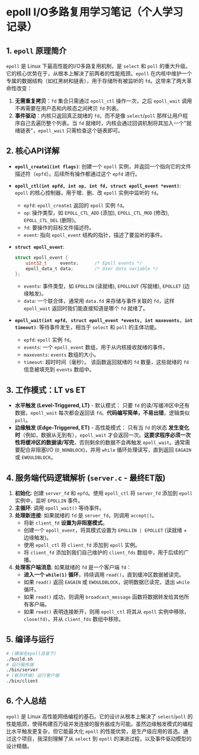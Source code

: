 # epoll I/O多路复用学习笔记（个人学习记录）

## 1. `epoll` 原理简介
`epoll` 是 Linux 下最高性能的I/O多路复用机制，是 `select` 和 `poll` 的重大升级。它的核心优势在于，从根本上解决了前两者的性能瓶颈。`epoll` 在内核中维护一个专属的数据结构（如红黑树和链表），用于存储所有被监听的 `fd`。这带来了两大革命性改变：
1.  **无需重复拷贝**：`fd` 集合只需通过 `epoll_ctl` 操作一次，之后 `epoll_wait` 调用不再需要在用户态和内核态之间拷贝 `fd` 列表。
2.  **事件驱动**：内核只返回真正就绪的 `fd`，而不是像 `select`/`poll` 那样让用户程序自己去遍历整个列表。当 `fd` 就绪时，内核会通过回调机制将其加入一个"就绪链表"，`epoll_wait` 只需检查这个链表即可。

## 2. 核心API详解
- **`epoll_create1(int flags)`**:
  创建一个 `epoll` 实例，并返回一个指向它的文件描述符（`epfd`）。后续所有操作都通过这个 `epfd` 进行。

- **`epoll_ctl(int epfd, int op, int fd, struct epoll_event *event)`**:
  `epoll` 的核心控制器，用于增、删、改 `epoll` 实例中监听的 `fd`。
  - `epfd`: `epoll_create1` 返回的 `epoll` 实例 `fd`。
  - `op`: 操作类型，如 `EPOLL_CTL_ADD` (添加), `EPOLL_CTL_MOD` (修改), `EPOLL_CTL_DEL` (删除)。
  - `fd`: 要操作的目标文件描述符。
  - `event`: 指向 `epoll_event` 结构的指针，描述了要监听的事件。

- **`struct epoll_event`**:
  ```c
  struct epoll_event {
      uint32_t     events;      /* Epoll events */
      epoll_data_t data;        /* User data variable */
  };
  ```
  - `events`: 事件类型，如 `EPOLLIN` (读就绪), `EPOLLOUT` (写就绪), `EPOLLET` (边缘触发)。
  - `data`: 一个联合体，通常用 `data.fd` 来存储与事件关联的 `fd`，这样 `epoll_wait` 返回时我们能直接知道是哪个 `fd` 就绪了。

- **`epoll_wait(int epfd, struct epoll_event *events, int maxevents, int timeout)`**:
  等待事件发生，相当于 `select` 和 `poll` 的主体功能。
  - `epfd`: `epoll` 实例 `fd`。
  - `events`: 一个 `epoll_event` 数组，用于从内核接收就绪的事件。
  - `maxevents`: `events` 数组的大小。
  - `timeout`: 超时时间（毫秒）。
  该函数返回就绪的 `fd` 数量，这些就绪的 `fd` 信息被填充到 `events` 数组中。

## 3. 工作模式：LT vs ET
- **水平触发 (Level-Triggered, LT)** - 默认模式：
  只要 `fd` 的读/写缓冲区中还有数据，`epoll_wait` 每次都会返回该 `fd`。**代码编写简单，不易出错**，逻辑类似 `poll`。
- **边缘触发 (Edge-Triggered, ET)** - 高性能模式：
  只有当 `fd` 的状态 **发生变化时**（例如，数据从无到有），`epoll_wait` 才会返回一次。**这要求程序必须一次性将缓冲区的数据读/写完**，否则剩余的数据不会再触发 `epoll_wait`。通常需要配合非阻塞I/O (`O_NONBLOCK`)，并用 `while` 循环处理读写，直到返回 `EAGAIN` 或 `EWOULDBLOCK`。

## 4. 服务端代码逻辑解析 (`server.c` - 最终ET版)
1.  **初始化**: 创建 `server_fd` 和 `epfd`。使用 `epoll_ctl` 将 `server_fd` 添加到 `epoll` 实例中，监听 `EPOLLIN` 事件。
2.  **主循环**: 调用 `epoll_wait()` 等待事件。
3.  **处理新连接**: 如果就绪的 `fd` 是 `server_fd`，则调用 `accept()`。
    -   将新 `client_fd` **设置为非阻塞模式**。
    -   创建一个 `epoll_event`，将其模式设置为 `EPOLLIN | EPOLLET` (读就绪 + 边缘触发)。
    -   使用 `epoll_ctl` 将 `client_fd` 添加到 `epoll` 实例。
    -   将 `client_fd` 添加到我们自己维护的 `client_fds` 数组中，用于后续的广播。
4.  **处理客户端消息**: 如果就绪的 `fd` 是一个客户端 `fd`：
    -   **进入一个 `while(1)` 循环**，持续调用 `read()`，直到缓冲区数据被读完。
    -   如果 `read()` 返回 `EAGAIN` 或 `EWOULDBLOCK`，说明数据已读完，退出 `while` 循环。
    -   如果 `read()` 成功，则调用 `broadcast_message` 函数将数据转发给其他所有客户端。
    -   如果 `read()` 表明连接断开，则用 `epoll_ctl` 将其从 `epoll` 实例中移除，`close(fd)`，并从 `client_fds` 数组中移除。

## 5. 编译与运行
```sh
# (确保在epoll目录下)
./build.sh
# 运行服务端
./bin/server
# (新开终端) 运行客户端
./bin/client
```

## 6. 个人总结
`epoll` 是 Linux 高性能网络编程的基石。它的设计从根本上解决了 `select`/`poll` 的性能瓶颈，使得构建百万级并发连接的服务器成为可能。虽然边缘触发模式的编程比水平触发更复杂，但它能最大化 `epoll` 的性能优势，是生产级应用的首选。通过这个项目，我深刻理解了从 `select` 到 `epoll` 的演进过程，以及事件驱动模型的设计精髓。 